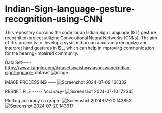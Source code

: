 # Indian-Sign-language-gesture-recognition-using-CNN
This repository contains the code for an Indian Sign Language (ISL) gesture recognition project utilizing Convolutional Neural Networks (CNNs). The aim of this project is to develop a system that can accurately recognize and interpret hand gestures in ISL, which can help in improving communication for the hearing-impaired community.


Data Set-----
https://www.kaggle.com/datasets/vaishnaviasonawane/indian-signlanguage-
dataset 
![image](https://github.com/user-attachments/assets/df36992f-65fc-4603-ba19-ec973760aa66)


IMAGE PROCESSING ----
![Screenshot 2024-07-09 160332](https://github.com/user-attachments/assets/78f14945-61e4-4ec1-a4f6-f365edf2cef0)

RESNET FILE -----
Accuracy-
![Screenshot 2024-07-10 172345](https://github.com/user-attachments/assets/5e880d66-53bd-4e2c-8606-67a160e0358b)



Plotting accuracy on graph-
![Screenshot 2024-07-20 143853](https://github.com/user-attachments/assets/4417da30-c185-4497-a61e-c3990c8ece45)
![Screenshot 2024-07-20 143917](https://github.com/user-attachments/assets/03dbd1a2-b250-4026-b364-25537b2f354b)
